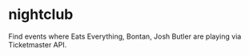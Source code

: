 # nightclub
Find events where Eats Everything, Bontan, Josh Butler are playing via Ticketmaster API.
